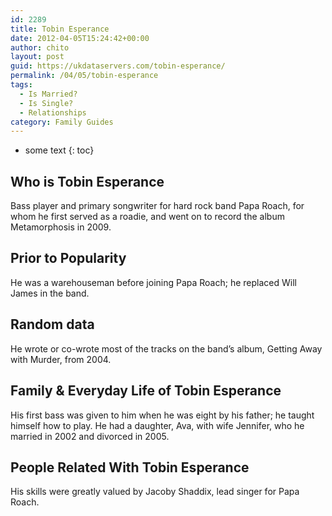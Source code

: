 ```yaml
---
id: 2289
title: Tobin Esperance
date: 2012-04-05T15:24:42+00:00
author: chito
layout: post
guid: https://ukdataservers.com/tobin-esperance/
permalink: /04/05/tobin-esperance
tags:
  - Is Married?
  - Is Single?
  - Relationships
category: Family Guides
---
```


* some text
{: toc}
          
          
## Who is  Tobin Esperance
                  
                  
                  
Bass player and primary songwriter for hard rock band Papa Roach, for whom he first served as a roadie, and went on to record the album Metamorphosis in 2009.
                  
                
                
                
## Prior to Popularity 
                  
                  
                  
He was a warehouseman before joining Papa Roach; he replaced Will James in the band.
                  
                
                
                
## Random data 
                  
                  
                  
He wrote or co-wrote most of the tracks on the band&#8217;s album, Getting Away with Murder, from 2004.
                  
                
                
                
## Family & Everyday Life of Tobin Esperance
                  
                  
                  
His first bass was given to him when he was eight by his father; he taught himself how to play. He had a daughter, Ava, with wife Jennifer, who he married in 2002 and divorced in 2005.
                  
                
                
                
## People Related With  Tobin Esperance
                  
                  
                  
His skills were greatly valued by Jacoby Shaddix, lead singer for Papa Roach.
                  
                
              
            
          
          
          
    
    
  
